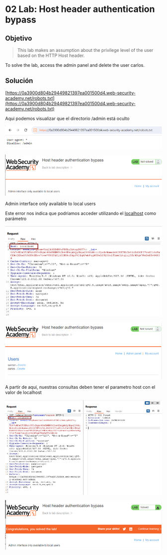 # 02 Lab: Host header authentication bypass

## Objetivo

> This lab makes an assumption about the privilege level of the user based on the HTTP Host header.

To solve the lab, access the admin panel and delete the user carlos.
> 

## Solución

[https://0a3900d804b29449821397ea001500d4.web-security-academy.net/robots.txt](https://0a3900d804b29449821397ea001500d4.web-security-academy.net/robots.txt)

Aqui podemos visualizar que el directorio /admin está oculto

![image.png](02%20Lab%20Host%20header%20authentication%20bypass%2090a1ef6e69e54ff585daee91a4d25a02/image.png)

![image.png](02%20Lab%20Host%20header%20authentication%20bypass%2090a1ef6e69e54ff585daee91a4d25a02/image%201.png)

Admin interface only available to local users

Este error nos indica que podriamos acceder utilizando el [localhost](http://localhost) como parámetro

![image.png](02%20Lab%20Host%20header%20authentication%20bypass%2090a1ef6e69e54ff585daee91a4d25a02/image%202.png)

![image.png](02%20Lab%20Host%20header%20authentication%20bypass%2090a1ef6e69e54ff585daee91a4d25a02/image%203.png)

A partir de aqui, nuestras consultas deben tener el parametro host con el valor de localhost

![image.png](02%20Lab%20Host%20header%20authentication%20bypass%2090a1ef6e69e54ff585daee91a4d25a02/image%204.png)

![image.png](02%20Lab%20Host%20header%20authentication%20bypass%2090a1ef6e69e54ff585daee91a4d25a02/image%205.png)